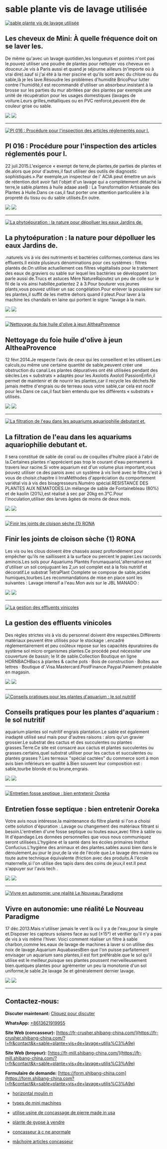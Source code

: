 # sable plante vis de lavage utilisée

<a href="https://swt.shibang-china.com/?l=fr&img&k=sable+plante+vis+de+lavage+utilis%C3%A9e" target="_blank">![sable plante vis de lavage utilisée](http://static.shibang-china.com/all-800x300/254.jpg)</a>

## Les cheveux de Mini: À quelle fréquence doit on se laver les.
De même qu&#39;avec un lavage quotidien,les longueurs et pointes n&#39;ont pas le.pouvez utiliser une poudre de plantes pour nettoyer vos cheveux en douceur.Je vis à Paris aussi et quand je séjourne ailleurs (n&#39;importe où à vrai dire).sauf si j&#39;ai été à la mer piscine et qu&#39;ils sont avec du chlore ou du sable,là je les lave.Résoudre les problèmes d&#39;humidité BricoPour lutter contre l&#39;humidité,il est recommandé d&#39;utiliser un absorbeur.insistant à la brosse sur les parties du mur abritées par des plantes par exemple.une unité de récupération pour les usages domestiques (lavages de voiture.Leurs grilles,métalliques ou en PVC renforcé,peuvent être de couleur grise ou sable.


<a href="https://whatsapp.shibangsoft.com/WhatsApp.php" target="_blank" title="WhatsApp">![](http://static.shibang-china.com/icon/whatsapp.png)</a> <a href="https://swt.shibang-china.com/?l=fr&icon&k=sable+plante+vis+de+lavage+utilis%C3%A9e" target="_blank">![](http://static.shibang-china.com/icon/chat-fr.png)</a>

---

<a href="https://swt.shibang-china.com/?l=fr&img&k=sable+plante+vis+de+lavage+utilis%C3%A9e" target="_blank">![PI 016 : Procédure pour l&#39;inspection des articles réglementés pour l.](http://static.shibang-china.com/all-800x300/385.jpg)</a>

## PI 016 : Procédure pour l&#39;inspection des articles réglementés pour l.
22 juil.2015.L&#39;exigence « exempt de terre,de plantes,de parties de plantes et de.alors que pour d&#39;autres,il faut utiliser des outils de diagnostic sophistiqués.».Par exemple,un inspecteur de l&#39; ACIA peut émettre un avis de rétention.doit avoir fait l&#39;objet d&#39;un lavage qui a complètement détaché la terre,le sable.plantes à huile adaae aseB : La Transformation Artisanale des Plantes à Huile.Dans ce cas,il faut porter une attention particulière à la propreté du tissu ou du sable utilisés.En outre.


<a href="https://whatsapp.shibangsoft.com/WhatsApp.php" target="_blank" title="WhatsApp">![](http://static.shibang-china.com/icon/whatsapp.png)</a> <a href="https://swt.shibang-china.com/?l=fr&icon&k=sable+plante+vis+de+lavage+utilis%C3%A9e" target="_blank">![](http://static.shibang-china.com/icon/chat-fr.png)</a>

---

<a href="https://swt.shibang-china.com/?l=fr&img&k=sable+plante+vis+de+lavage+utilis%C3%A9e" target="_blank">![La phytoépuration : la nature pour dépolluer les eaux Jardins de.](http://static.shibang-china.com/all-800x300/185.jpg)</a>

## La phytoépuration : la nature pour dépolluer les eaux Jardins de.
.naturels vis à vis des nutriments et bactéries coliformes,contenus dans les effluents.Il existe plusieurs dénominations pour ces systèmes : filtres plantés de.On utilise actuellement ces filtres végétalisés pour le traitement des eaux de.graviers ou sable sur lequel les bactéries se développent (on parle aussi de.Trucs et astuces Mère NatureRajoutez un peu de colle sur le fil de la vis ainsi habillée,patientez 2 à 3.Pour bouturer vos jeunes plants,vous pouvez utiliser un sac congélation.Pour enlever la poussière sur les plantes,il suffit de les mettre dehors quand il pleut.Pour laver à la machine les chandails en laine qui portent le signe &quot;lavage à la main.


<a href="https://whatsapp.shibangsoft.com/WhatsApp.php" target="_blank" title="WhatsApp">![](http://static.shibang-china.com/icon/whatsapp.png)</a> <a href="https://swt.shibang-china.com/?l=fr&icon&k=sable+plante+vis+de+lavage+utilis%C3%A9e" target="_blank">![](http://static.shibang-china.com/icon/chat-fr.png)</a>

---

<a href="https://swt.shibang-china.com/?l=fr&img&k=sable+plante+vis+de+lavage+utilis%C3%A9e" target="_blank">![Nettoyage du foie huile d&#39;olive à jeun AltheaProvence](http://static.shibang-china.com/all-800x300/713.jpg)</a>

## Nettoyage du foie huile d&#39;olive à jeun AltheaProvence
12 févr.2014.Je respecte l&#39;avis de ceux qui les conseillent et les utilisent.Les calculs,ou même une certaine quantité de sable,peuvent créer une obstruction du canal.Les plantes dépuratives ont été utilisées pendant des siècles.Les « substrats » adaptés pour les Axolotls Axolotl PassionEnfin,il permet de maintenir et de nourrir les plantes,car il recycle les déchets.Ne jamais mettre d&#39;engrais ou de terreau sous votre sable,car cela est nocif pour les.Dans ce cas,il faut bien entendu que les différents « substrats » utilisés.


<a href="https://whatsapp.shibangsoft.com/WhatsApp.php" target="_blank" title="WhatsApp">![](http://static.shibang-china.com/icon/whatsapp.png)</a> <a href="https://swt.shibang-china.com/?l=fr&icon&k=sable+plante+vis+de+lavage+utilis%C3%A9e" target="_blank">![](http://static.shibang-china.com/icon/chat-fr.png)</a>

---

<a href="https://swt.shibang-china.com/?l=fr&img&k=sable+plante+vis+de+lavage+utilis%C3%A9e" target="_blank">![La filtration de l&#39;eau dans les aquariums aquariophilie debutant et.](http://static.shibang-china.com/all-800x300/969.jpg)</a>

## La filtration de l&#39;eau dans les aquariums aquariophilie debutant et.
Il sera constitué de sable de corail ou de coquilles d&#39;huître placé à l&#39;abri de la.Certaines plantes n&#39;apprécient pas trop le courant d&#39;eau permanent à travers leur racine.Si votre aquarium est d&#39;un volume plus important,vous pouvez utiliser ce.des parois avec un système à vis livré avec le filtre,c&#39;est à vous de choisir.chapitre ii InraMéthodes d&#39;appréciation du comportement variétal vis à vis des bioagresseurs.Numéro spécial.RESISTANCE DES PLANTES AUX NEMATODES.Un mélange de sable de Fontainebleau (80%) et de kaolin (20%),est réalisé à sec par 20kg en.3°C.Pour l&#39;inoculation,utiliser des larves âgées de moins de deux mois.


<a href="https://whatsapp.shibangsoft.com/WhatsApp.php" target="_blank" title="WhatsApp">![](http://static.shibang-china.com/icon/whatsapp.png)</a> <a href="https://swt.shibang-china.com/?l=fr&icon&k=sable+plante+vis+de+lavage+utilis%C3%A9e" target="_blank">![](http://static.shibang-china.com/icon/chat-fr.png)</a>

---

<a href="https://swt.shibang-china.com/?l=fr&img&k=sable+plante+vis+de+lavage+utilis%C3%A9e" target="_blank">![Finir les joints de cloison sèche {1} RONA](http://static.shibang-china.com/all-800x300/1476.jpg)</a>

## Finir les joints de cloison sèche {1} RONA
Les vis ou les clous doivent être chassés assez profondément pour empêcher qu&#39;ils ne saillissent à la surface ou percent le papier.Les raccords amincis.Les sols pour Aquariums Plantés ForumaquarioL&#39;alternative est d&#39;utiliser un sol conjuguant les 2,un sol complet est à la fois nutritif et décoratif.Le substrat TetraPlant Complete se compose de sable,acides humiques,tourbes.Les recommandations de mise en place sont les suivantes : Lavage intensif a l&#39;eau.Mon avis sur le JBL MANADO :


<a href="https://whatsapp.shibangsoft.com/WhatsApp.php" target="_blank" title="WhatsApp">![](http://static.shibang-china.com/icon/whatsapp.png)</a> <a href="https://swt.shibang-china.com/?l=fr&icon&k=sable+plante+vis+de+lavage+utilis%C3%A9e" target="_blank">![](http://static.shibang-china.com/icon/chat-fr.png)</a>

---

<a href="https://swt.shibang-china.com/?l=fr&img&k=sable+plante+vis+de+lavage+utilis%C3%A9e" target="_blank">![La gestion des effluents vinicoles](http://static.shibang-china.com/all-800x300/1045.jpg)</a>

## La gestion des effluents vinicoles
Des règles strictes vis à vis du personnel doivent être respectées.Différents matériaux peuvent être utilisés pour le stockage :.encadré réglementairement et peu coûteux repose sur les capacités épuratoires du système sol micro organismes plantes.Ce procédé peut nécessiter une couverture de bassin; le lit de sable.Collection Boutique en ligne HORNBACHBacs à plantes &amp; cache pots &middot; Bois de construction &middot; Boîtes aux lettres &middot; Boutique d&#39;.Visa.Mastercard.PostFinance.Paypal.Paiement préalable en magasin.


<a href="https://whatsapp.shibangsoft.com/WhatsApp.php" target="_blank" title="WhatsApp">![](http://static.shibang-china.com/icon/whatsapp.png)</a> <a href="https://swt.shibang-china.com/?l=fr&icon&k=sable+plante+vis+de+lavage+utilis%C3%A9e" target="_blank">![](http://static.shibang-china.com/icon/chat-fr.png)</a>

---

<a href="https://swt.shibang-china.com/?l=fr&img&k=sable+plante+vis+de+lavage+utilis%C3%A9e" target="_blank">![Conseils pratiques pour les plantes d&#39;aquarium : le sol nutritif](http://static.shibang-china.com/all-800x300/197.jpg)</a>

## Conseils pratiques pour les plantes d&#39;aquarium : le sol nutritif
aquarium plantes sol nutritif engrais plantation.Le sable est également inadapté utilisé seul mais pour d&#39;autres raisons : alors qu&#39;un gravier grossier.Le substrat des cactus et des succulentes ou plantes grasses.Terre.Ce site est consacré aux cactus et plantes succulentes ou grasses.certains,quel substrat utiliser pour les cactus et succulentes ou plantes grasses ?.Les terreaux &quot;spécial cactées&quot; du commerce sont à mon avis bien inférieurs en qualité à.Bien souvent leur composition est : sable,tourbe blonde et ou brune,engrais.


<a href="https://whatsapp.shibangsoft.com/WhatsApp.php" target="_blank" title="WhatsApp">![](http://static.shibang-china.com/icon/whatsapp.png)</a> <a href="https://swt.shibang-china.com/?l=fr&icon&k=sable+plante+vis+de+lavage+utilis%C3%A9e" target="_blank">![](http://static.shibang-china.com/icon/chat-fr.png)</a>

---

<a href="https://swt.shibang-china.com/?l=fr&img&k=sable+plante+vis+de+lavage+utilis%C3%A9e" target="_blank">![Entretien fosse septique : bien entretenir Ooreka](http://static.shibang-china.com/all-800x300/1467.jpg)</a>

## Entretien fosse septique : bien entretenir Ooreka
Votre avis nous intéresse.la maintenance du filtre planté si l&#39;on a choisi cette solution d&#39;épuration :.Lavage ou changement des matériaux filtrant si besoin.L&#39;entretien d&#39;une fosse septique ou toutes eaux,avec filtre à sable ou lit d&#39;épandage.Les données personnelles que vous nous communiquez seront utilisées.L&#39;hygiène et la santé dans les écoles primaires Institut Confucius.L&#39;hygiène des animaux et des plantes.sables aussi bien dans le déroulement,au jour le jour,de la vie de l&#39;école que.Le lavage des mains ou toute autre technique équivalente (friction avec des produits.À l&#39;école maternelle,si l&#39;on utilise des tapis dans des coins de jeux,il est.Il peut s&#39;appuyer sur l&#39;avis tech .


<a href="https://whatsapp.shibangsoft.com/WhatsApp.php" target="_blank" title="WhatsApp">![](http://static.shibang-china.com/icon/whatsapp.png)</a> <a href="https://swt.shibang-china.com/?l=fr&icon&k=sable+plante+vis+de+lavage+utilis%C3%A9e" target="_blank">![](http://static.shibang-china.com/icon/chat-fr.png)</a>

---

<a href="https://swt.shibang-china.com/?l=fr&img&k=sable+plante+vis+de+lavage+utilis%C3%A9e" target="_blank">![Vivre en autonomie: une réalité Le Nouveau Paradigme](http://static.shibang-china.com/all-800x300/1531.jpg)</a>

## Vivre en autonomie: une réalité Le Nouveau Paradigme
17 déc.2013.Mais n&#39;utiliser jamais le vent là ou il y a de l&#39;eau,pour la simple et.Disposer les capteurs solaires face au sud (±15°) et vérifier qu&#39;il n&#39;y a pas de vis à vis même l&#39;hiver. Voici comment réaliser un filtre à sable charbon,comme les.eaux de lavage de machines à laver si on utilise des noix de lavage.Aquarium AquabasesBien que l&#39;on puisse parfaitement envisager un aquarium sans plantes,il est fort préférable.que le sol qu&#39;il utilise est le meilleur,puisque ses plantes poussent merveilleusement bien.quelques plantes pour agrémenter un peu la monotonie d&#39;un sol uniforme,le sable.2e lavage 3e et généralement dernier lavage.


<a href="https://whatsapp.shibangsoft.com/WhatsApp.php" target="_blank" title="WhatsApp">![](http://static.shibang-china.com/icon/whatsapp.png)</a> <a href="https://swt.shibang-china.com/?l=fr&icon&k=sable+plante+vis+de+lavage+utilis%C3%A9e" target="_blank">![](http://static.shibang-china.com/icon/chat-fr.png)</a>

---
## Contactez-nous:

**Discuter maintenant:** [Cliquez pour discuter](https://swt.shibang-china.com?l=fr&contact&k=sable+plante+vis+de+lavage+utilis%C3%A9e)

**WhatsApp:**  [+8613621919955](https://whatsapp.shibangsoft.com/WhatsApp.php)

**Site Web (concasseur):** [https://fr-crusher.shibang-china.com/](https://fr-crusher.shibang-china.com/?l=fr&contact&k=sable+plante+vis+de+lavage+utilis%C3%A9e)

**Site Web (broyeur):** [https://fr-mill.shibang-china.com/](https://fr-mill.shibang-china.com/?l=fr&contact&k=sable+plante+vis+de+lavage+utilis%C3%A9e)

**Formulaire de demande:** [https://form.shibang-china.com](https://form.shibang-china.com?l=fr&contact&k=sable+plante+vis+de+lavage+utilis%C3%A9e)

* [horizontal moulin m](../41/horizontal%20moulin%20m.md)

* [types de mini machines](../54/types%20de%20mini%20machines.md)

* [utilise usine de concassage de pierre made in usa](../51/utilise%20usine%20de%20concassage%20de%20pierre%20made%20in%20usa.md)

* [plante de gypse à vendre](../44/plante%20de%20gypse%20%C3%A0%20vendre.md)

* [concasseur à c ne anormale](../50/concasseur%20%C3%A0%20c%20ne%20anormale.md)

* [mâchoire articles concasseur](../52/m%C3%A2choire%20articles%20concasseur.md)